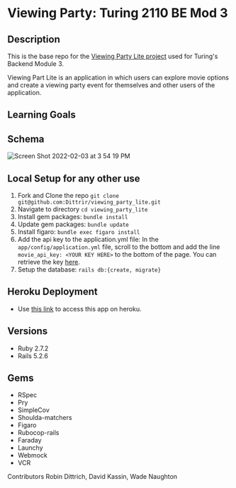 # Viewing Party: Turing 2110 BE Mod 3

## Description
This is the base repo for the [Viewing Party Lite project](https://backend.turing.io/module3/projects/viewing_party_lite) used for Turing's Backend Module 3.

Viewing Part Lite is an application in which users can explore movie options and create a viewing party event for themselves and other users of the application.

## Learning Goals

## Schema
![Screen Shot 2022-02-03 at 3 54 19 PM](https://user-images.githubusercontent.com/89048720/152448822-361a29dc-2459-44de-a3fb-e38003247311.png)

## Local Setup for any other use

1. Fork and Clone the repo `git clone git@github.com:Dittrir/viewing_party_lite.git`
2. Navigate to directory `cd viewing_party_lite`
3. Install gem packages: `bundle install`
4. Update gem packages: `bundle update`
5. Install figaro: `bundle exec figaro install`
6. Add the api key to the application.yml file: In the `app/config/application.yml` file, scroll to the bottom and add the line `movie_api_key: <YOUR KEY HERE>` to the bottom of the page. You can retrieve the key [here](https://developers.themoviedb.org/3/getting-started/introduction).
7. Setup the database: `rails db:{create, migrate}`

## Heroku Deployment
- Use [this link](https://fast-oasis-29244.herokuapp.com/) to access this app on heroku.

## Versions

- Ruby 2.7.2
- Rails 5.2.6

## Gems
- RSpec
- Pry
- SimpleCov
- Shoulda-matchers
- Figaro
- Rubocop-rails
- Faraday
- Launchy
- Webmock
- VCR

Contributors
Robin Dittrich, David Kassin, Wade Naughton
